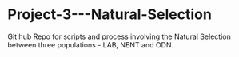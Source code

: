 # Project-3---Natural-Selection
Git hub Repo for scripts and process involving the Natural Selection between three populations - LAB, NENT and ODN.
